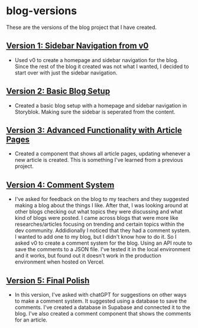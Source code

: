 # blog-versions

These are the versions of the blog project that I have created.

## [Version 1: Sidebar Navigation from v0](./Blog%20V1)

- Used v0 to create a homepage and sidebar navigation for the blog. Since the rest of the blog it created was not what I wanted, I decided to start over with just the sidebar navigation.

## [Version 2: Basic Blog Setup](./Blog%20V2)

- Created a basic blog setup with a homepage and sidebar navigation in Storyblok. Making sure the sidebar is seperated from the content.

## [Version 3: Advanced Functionality with Article Pages](./Blog%20V3)

- Created a component that shows all article pages, updating whenever a new article is created. This is something I've learned from a previous project.

## [Version 4: Comment System](./Blog%20V4)

- I've asked for feedback on the blog to my teachers and they suggested making a blog about the things I like. After that, I was looking around at other blogs checking out what topics they were discussing and what kind of blogs were posted. I came across blogs that were more like researches/articles focusing on trending and certain topics within the dev community. Addidionally I noticed that they had a comment system. I wanted to add one to my blog, but I didn't know how to do it. So I asked v0 to create a comment system for the blog. Using an API route to save the comments to a JSON file. I've tested it in the local environment and it works, but found out it doesn't work in the production environment when hosted on Vercel.

## [Version 5: Final Polish](./Blog%20V5)

- In this version, I've asked with chatGPT for suggestions on other ways to make a comment system. It suggested using a database to save the comments. I've created a database in Supabase and connected it to the blog. I've also created a comment component that shows the comments for an article.

